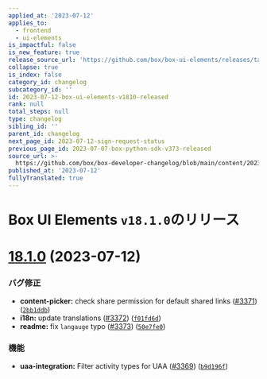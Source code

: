 ```yaml
---
applied_at: '2023-07-12'
applies_to:
  - frontend
  - ui-elements
is_impactful: false
is_new_feature: true
release_source_url: 'https://github.com/box/box-ui-elements/releases/tag/v18.1.0'
collapse: true
is_index: false
category_id: changelog
subcategory_id: ''
id: 2023-07-12-box-ui-elements-v1810-released
rank: null
total_steps: null
type: changelog
sibling_id: ''
parent_id: changelog
next_page_id: 2023-07-12-sign-request-status
previous_page_id: 2023-07-07-box-python-sdk-v373-released
source_url: >-
  https://github.com/box/box-developer-changelog/blob/main/content/2023/07-12-box-ui-elements-v1810-released.md
published_at: '2023-07-12'
fullyTranslated: true
---
```

# Box UI Elements `v18.1.0`のリリース

# [18.1.0][1] (2023-07-12)

### バグ修正

* **content-picker:** check share permission for default shared links ([#3371][2]) ([`2bb1ddb`][3])
* **i18n:** update translations ([#3372][4]) ([`f01fd6d`][5])
* **readme:** fix `langauge` typo ([#3373][6]) ([`50e7fe0`][7])

### 機能

* **uaa-integration:** Filter activity types for UAA ([#3369][8]) ([`b9d196f`][9])

[1]: https://github.com/box/box-ui-elements/compare/v18.0.0...v18.1.0

[2]: https://github.com/box/box-ui-elements/issues/3371

[3]: https://github.com/box/box-ui-elements/commit/2bb1ddb

[4]: https://github.com/box/box-ui-elements/issues/3372

[5]: https://github.com/box/box-ui-elements/commit/f01fd6d

[6]: https://github.com/box/box-ui-elements/issues/3373

[7]: https://github.com/box/box-ui-elements/commit/50e7fe0

[8]: https://github.com/box/box-ui-elements/issues/3369

[9]: https://github.com/box/box-ui-elements/commit/b9d196f
